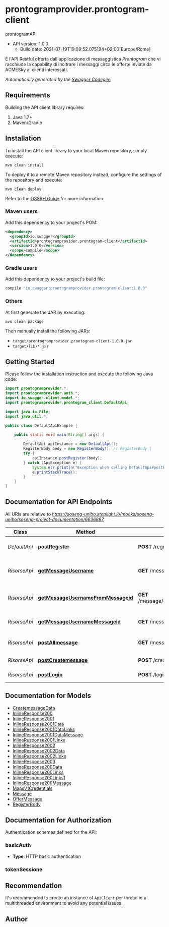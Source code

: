# prontogramprovider.prontogram-client

prontogramAPI
- API version: 1.0.0
  - Build date: 2021-07-19T19:09:52.075194+02:00[Europe/Rome]

È l'API Restful offerta dall'applicazione di messaggistica *Prontogram* che vi racchiude la capability di inoltrare i messaggi circa le offerte inviate da ACMESky ai clienti interessati.


*Automatically generated by the [Swagger Codegen](https://github.com/swagger-api/swagger-codegen)*


## Requirements

Building the API client library requires:
1. Java 1.7+
2. Maven/Gradle

## Installation

To install the API client library to your local Maven repository, simply execute:

```shell
mvn clean install
```

To deploy it to a remote Maven repository instead, configure the settings of the repository and execute:

```shell
mvn clean deploy
```

Refer to the [OSSRH Guide](http://central.sonatype.org/pages/ossrh-guide.html) for more information.

### Maven users

Add this dependency to your project's POM:

```xml
<dependency>
  <groupId>io.swagger</groupId>
  <artifactId>prontogramprovider.prontogram-client</artifactId>
  <version>1.0.0</version>
  <scope>compile</scope>
</dependency>
```

### Gradle users

Add this dependency to your project's build file:

```groovy
compile "io.swagger:prontogramprovider.prontogram-client:1.0.0"
```

### Others

At first generate the JAR by executing:

```shell
mvn clean package
```

Then manually install the following JARs:

* `target/prontogramprovider.prontogram-client-1.0.0.jar`
* `target/lib/*.jar`

## Getting Started

Please follow the [installation](#installation) instruction and execute the following Java code:

```java
import prontogramprovider.*;
import prontogramprovider.auth.*;
import io.swagger.client.model.*;
import prontogramprovider.prontogram_client.DefaultApi;

import java.io.File;
import java.util.*;

public class DefaultApiExample {

    public static void main(String[] args) {
        
        DefaultApi apiInstance = new DefaultApi();
        RegisterBody body = new RegisterBody(); // RegisterBody | 
        try {
            apiInstance.postRegister(body);
        } catch (ApiException e) {
            System.err.println("Exception when calling DefaultApi#postRegister");
            e.printStackTrace();
        }
    }
}
```

## Documentation for API Endpoints

All URIs are relative to *https://soseng-unibo.stoplight.io/mocks/soseng-unibo/soseng-project-documentation/6636887*

Class | Method | HTTP request | Description
------------ | ------------- | ------------- | -------------
*DefaultApi* | [**postRegister**](docs/DefaultApi.md#postRegister) | **POST** /register | Registra un nuovo utente
*RisorseApi* | [**getMessageUsername**](docs/RisorseApi.md#getMessageUsername) | **GET** /message/{username} | Restituisci i primi 10 messaggi del cliente
*RisorseApi* | [**getMessageUsernameFromMessageid**](docs/RisorseApi.md#getMessageUsernameFromMessageid) | **GET** /message/{username}/from/{messageid} | Restituisci 10 messaggi del cliente
*RisorseApi* | [**getMessageUsernameMessageid**](docs/RisorseApi.md#getMessageUsernameMessageid) | **GET** /message/{username}/{messageid} | Restituisci il messaggio del cliente
*RisorseApi* | [**postAllmessage**](docs/RisorseApi.md#postAllmessage) | **GET** /message | Restituisci tutti i messaggi
*RisorseApi* | [**postCreatemessage**](docs/RisorseApi.md#postCreatemessage) | **POST** /createmessage | Invia messaggio
*RisorseApi* | [**postLogin**](docs/RisorseApi.md#postLogin) | **POST** /login | Autentica un cliente

## Documentation for Models

 - [CreatemessageData](docs/CreatemessageData.md)
 - [InlineResponse200](docs/InlineResponse200.md)
 - [InlineResponse2001](docs/InlineResponse2001.md)
 - [InlineResponse2001Data](docs/InlineResponse2001Data.md)
 - [InlineResponse2001DataLinks](docs/InlineResponse2001DataLinks.md)
 - [InlineResponse2001DataMessage](docs/InlineResponse2001DataMessage.md)
 - [InlineResponse2001Links](docs/InlineResponse2001Links.md)
 - [InlineResponse2002](docs/InlineResponse2002.md)
 - [InlineResponse2002Data](docs/InlineResponse2002Data.md)
 - [InlineResponse2002Links](docs/InlineResponse2002Links.md)
 - [InlineResponse2003](docs/InlineResponse2003.md)
 - [InlineResponse200Data](docs/InlineResponse200Data.md)
 - [InlineResponse200Links](docs/InlineResponse200Links.md)
 - [InlineResponse200Links1](docs/InlineResponse200Links1.md)
 - [InlineResponse200Message](docs/InlineResponse200Message.md)
 - [MapsV1Credentials](docs/MapsV1Credentials.md)
 - [Message](docs/Message.md)
 - [OfferMessage](docs/OfferMessage.md)
 - [RegisterBody](docs/RegisterBody.md)

## Documentation for Authorization

Authentication schemes defined for the API:
### basicAuth

- **Type**: HTTP basic authentication

### tokenSessione



## Recommendation

It's recommended to create an instance of `ApiClient` per thread in a multithreaded environment to avoid any potential issues.

## Author


